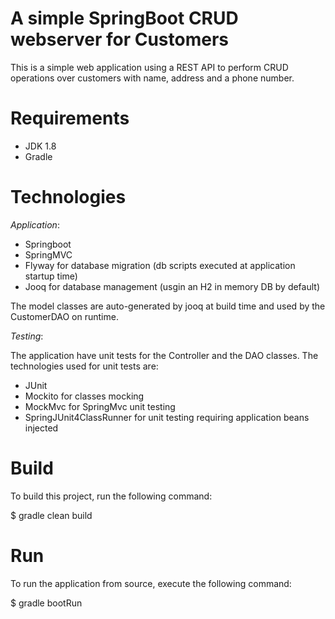 A simple SpringBoot CRUD webserver for Customers
================================================

This is a simple web application using a REST API
to perform CRUD operations over customers with
name, address and a phone number.

Requirements
============

- JDK 1.8
- Gradle

Technologies
============

*Application*:

- Springboot
- SpringMVC
- Flyway for database migration (db scripts executed at application startup time)
- Jooq for database management (usgin an H2 in memory DB by default)

The model classes are auto-generated by jooq at build time and used
by the CustomerDAO on runtime.

*Testing*:

The application have unit tests for the Controller and the DAO classes.
The technologies used for unit tests are:

- JUnit
- Mockito for classes mocking
- MockMvc for SpringMvc unit testing
- SpringJUnit4ClassRunner for unit testing requiring application beans injected

Build
=====

To build this project, run the following command:

$ gradle clean build

Run
===

To run the application from source, execute the following command:

$ gradle bootRun

